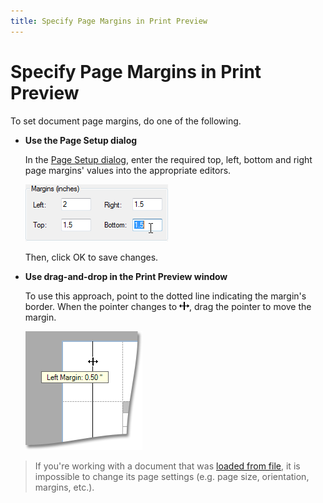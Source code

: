```yaml
---
title: Specify Page Margins in Print Preview
---
```

# Specify Page Margins in Print Preview
To set document page margins, do one of the following.
* **Use the Page Setup dialog**
	
	In the [Page Setup dialog](../../../../../interface-elements-for-desktop/articles/print-preview/print-preview-for-winforms/printing-and-page-setup/change-printing-settings-via-the-page-setup-dialog.md), enter the required top, left, bottom and right page margins' values into the appropriate editors.
	
	![previewPageSetupMargins](../../../../images/Img7309.png)
	
	Then, click OK to save changes.
* **Use drag-and-drop in the Print Preview window**
	
	To use this approach, point to the dotted line indicating the margin's border. When the pointer changes to ![cursorMargin](../../../../images/Img7305.gif), drag the pointer to move the margin.
	
	![previewMargins](../../../../images/Img7304.png)

> If you're working with a document that was [loaded from file](../../../../../interface-elements-for-desktop/articles/print-preview/print-preview-for-winforms/file-management/load-a-print-preview-from-a-file.md), it is impossible to change its page settings (e.g. page size, orientation, margins, etc.).